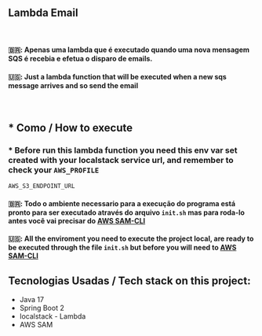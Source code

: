 ## Lambda Email

<br/>

#### 🇧🇷: Apenas uma lambda que é executado quando uma nova mensagem SQS é recebia e efetua o disparo de emails.

#### 🇺🇸: Just a lambda function that will be executed when a new sqs message arrives and so send the email

<br/>

## * Como / How to execute
### * Before run this lambda function you need this env var set created with your localstack service url, and remember to check your `AWS_PROFILE`

```
AWS_S3_ENDPOINT_URL
```

#### 🇧🇷: Todo o ambiente necessario para a execução do programa está pronto para ser executado através do arquivo `init.sh` mas para roda-lo antes você vai precisar do [AWS SAM-CLI](https://docs.aws.amazon.com/serverless-application-model/latest/developerguide/install-sam-cli.html)

#### 🇺🇸: All the enviroment you need to execute the project local, are ready to be executed through the file `init.sh` but before you will need to [AWS SAM-CLI](https://docs.aws.amazon.com/serverless-application-model/latest/developerguide/install-sam-cli.html)

## Tecnologias Usadas / Tech stack on this project:

* Java 17
* Spring Boot 2
* localstack - Lambda
* AWS SAM